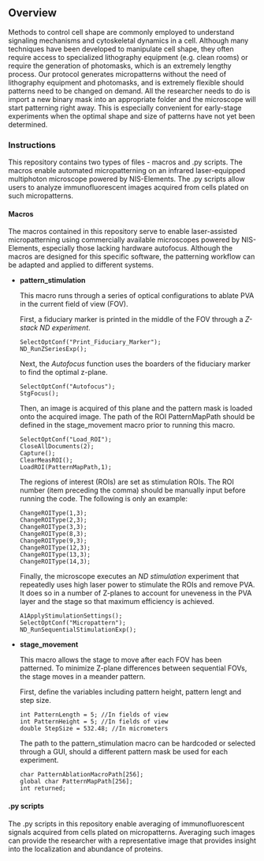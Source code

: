 ## Overview

Methods to control cell shape are commonly employed to understand signaling mechanisms and cytoskeletal dynamics in a cell. Although many techniques have been developed to manipulate cell shape, they often require access to specialized lithography equipment (e.g. clean rooms) or require the generation of photomasks, which is an extremely lengthy process. Our protocol generates micropatterns without the need of lithography equipment and photomasks, and is extremely flexible should patterns need to be changed on demand. All the researcher needs to do is import a new binary mask into an appropriate folder and the microscope will start patterning right away. This is especially convenient for early-stage experiments when the optimal shape and size of patterns have not yet been determined.

### Instructions

This repository contains two types of files - macros and .py scripts. The macros enable automated micropatterning on an infrared laser-equipped multiphoton microscope powered by NIS-Elements. The .py scripts allow users to analyze immunofluorescent images acquired from cells plated on such micropatterns.

#### Macros

The macros contained in this repository serve to enable laser-assisted micropatterning using commercially available microscopes powered by NIS-Elements, especially those lacking hardware autofocus. Although the macros are designed for this specific software, the patterning workflow can be adapted and applied to different systems. 

* **pattern_stimulation**

	This macro runs through a series of optical configurations to ablate PVA in the current field of view (FOV). 
    
    First, a fiduciary marker is printed in the middle of the FOV through a *Z-stack ND experiment*. 
    ```
    SelectOptConf("Print_Fiduciary_Marker"); 
	ND_RunZSeriesExp();
    ```
    Next, the *Autofocus* function uses the boarders of the fiduciary marker to find the optimal z-plane. 
    ```
    SelectOptConf("Autofocus"); 
    StgFocus();
    ```
    Then, an image is acquired of this plane and the pattern mask is loaded onto the acquired image. The path of the ROI PatternMapPath should be defined in the stage_movement macro prior to running this macro.
    ```
    SelectOptConf("Load_ROI"); 
    CloseAllDocuments(2);
    Capture();
    ClearMeasROI();
    LoadROI(PatternMapPath,1);
    ```
    The regions of interest (ROIs) are set as stimulation ROIs. The ROI number (item preceding the comma) should be manually input before running the code. The following is only an example:
    ```
    ChangeROIType(1,3); 
    ChangeROIType(2,3);
    ChangeROIType(3,3);
    ChangeROIType(8,3);
    ChangeROIType(9,3);
    ChangeROIType(12,3);
    ChangeROIType(13,3);
    ChangeROIType(14,3);
    ```
    Finally, the microscope executes an *ND stimulation* experiment that repeatedly uses high laser power to stimulate the ROIs and remove PVA. It does so in a number of Z-planes to account for uneveness in the PVA layer and the stage so that maximum efficiency is achieved.
    ```
    A1ApplyStimulationSettings();
    SelectOptConf("Micropattern");
    ND_RunSequentialStimulationExp();
    ```
* **stage_movement**
	
    This macro allows the stage to move after each FOV has been patterned. To minimize Z-plane differences between sequential FOVs, the stage moves in a meander pattern.
    
    First, define the variables including pattern height, pattern lengt and step size.
    ```
    int PatternLength = 5; //In fields of view
	int PatternHeight = 5; //In fields of view
	double StepSize = 532.48; //In micrometers
    ```
    The path to the pattern_stimulation macro can be hardcoded or selected through a GUI, should a different pattern mask be used for each experiment.
    ```
    char PatternAblationMacroPath[256];
	global char PatternMapPath[256];
	int returned;
    ```

#### .py scripts

The .py scripts in this repository enable averaging of immunofluorescent signals acquired from cells plated on micropatterns. Averaging such images can provide the researcher with a representative image that provides insight into the localization and abundance of proteins. 
